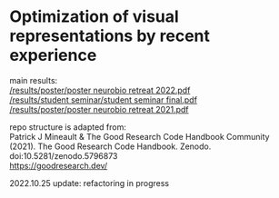 # Optimization of visual representations by recent experience

main results:  
[/results/poster/poster neurobio retreat 2022.pdf](https://github.com/lanluo9/inter/blob/9fe485964d835c5011d88248cfd7a0a942c51848/results/poster%202022/poster%202022%20Lan.pdf)  
[/results/student seminar/student seminar final.pdf](https://github.com/lanluo9/inter/blob/4cfd5f89c713439b94803b5e078b1dff518a8834/results/student%20seminar/student%20seminar%20final.pdf)  
[/results/poster/poster neurobio retreat 2021.pdf](https://github.com/lanluo9/inter/blob/4cfd5f89c713439b94803b5e078b1dff518a8834/results/poster/poster%20neurobio%20retreat%202021.pdf)  

repo structure is adapted from:  
Patrick J Mineault & The Good Research Code Handbook Community (2021). The Good Research Code Handbook. Zenodo. doi:10.5281/zenodo.5796873  
https://goodresearch.dev/  

2022.10.25 update: refactoring in progress
